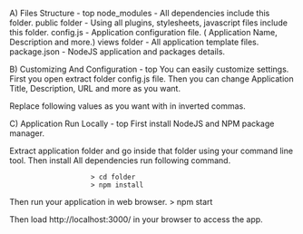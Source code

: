 A) Files Structure - top
   node_modules - All dependencies include this folder.
   public folder - Using all plugins, stylesheets, javascript files include this folder.
   config.js - Application configuration file. ( Application Name, Description and more.)
   views folder - All application template files.
   package.json - NodeJS application and packages details.
   
   
B) Customizing And Configuration - top
You can easily customize settings. First you open extract folder config.js file. Then you can change Application Title, Description, URL and more as you want.

Replace following values as you want with in inverted commas.


C) Application Run Locally - top
First install NodeJS and NPM package manager.

Extract application folder and go inside that folder using your command line tool. Then install All dependencies run following command.

						> cd folder
						> npm install
					
Then run your application in web browser.
						> npm start
					
Then load http://localhost:3000/ in your browser to access the app.
